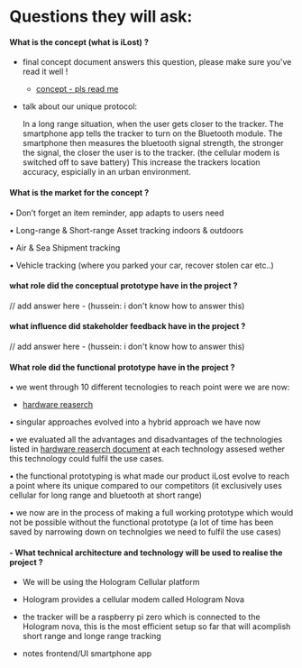 # Questions they will ask:

#### What is the concept (what is iLost) ?

- final concept document answers this question, please make sure you've read it well !
  - [concept - pls read me](final-concept.md)

- talk about our unique protocol:

  In a long range situation, when the user gets closer to the tracker. The smartphone app tells the tracker to turn on the Bluetooth module. The smartphone then measures the bluetooth signal strength, the stronger the signal, the closer the user is to the tracker. (the cellular modem is switched off to save battery) This increase the trackers location accuracy, espicially in an urban environment. 


#### What is the market for the concept ?

•	Don’t forget an item reminder, app adapts to users need

•	Long-range & Short-range Asset tracking indoors & outdoors

•	Air & Sea Shipment tracking

•	Vehicle tracking (where you parked your car, recover stolen car etc..)


#### what role did the conceptual prototype have in the project ?
// add answer here - (hussein: i don't know how to answer this)


#### what influence did stakeholder feedback have in the project ?
// add answer here - (hussein: i don't know how to answer this)


####  What role did the functional prototype have in the project ?

• we went through 10 different tecnologies to reach point were we are now:
  - [hardware reaserch](hardware-research.md)
  
• singular approaches evolved into a hybrid approach we have now
  
• we evaluated all the advantages and disadvantages of the technologies listed in [hardware reaserch document](hardware-research.md) at each technology assesed wether this technology could fulfil the use cases.

• the functional prototyping is what made our product iLost evolve to reach a point where its unique compared to our competitors (it exclusively uses cellular for long range and bluetooth at short range) 

• we now are in the process of making a full working prototype which would not be possible without the functional prototype (a lot of time has been saved by narrowing down on technolgies we need to fulfil the use cases)


#### - What technical architecture and technology will be used to realise the project ?

- We will be using the Hologram Cellular platform

- Hologram provides a cellular modem called Hologram Nova

- the tracker will be a raspberry pi zero which is connected to the Hologram nova, this is the most efficient setup so far that will acomplish short range and longe range tracking

- notes frontend/UI smartphone app




